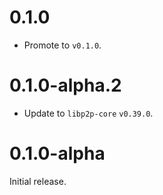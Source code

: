 # 0.1.0

- Promote to `v0.1.0`.

# 0.1.0-alpha.2

- Update to `libp2p-core` `v0.39.0`.

# 0.1.0-alpha

Initial release.
